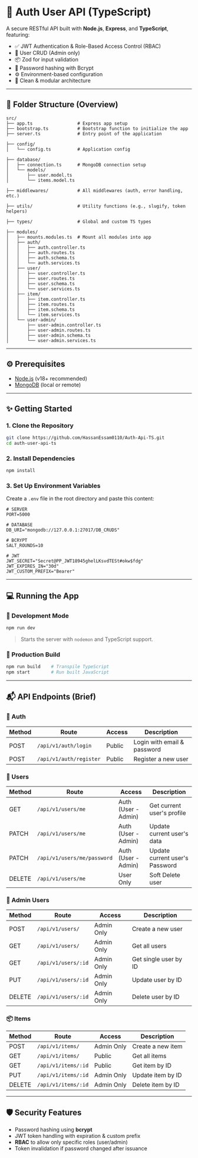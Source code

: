 # 🔐 Auth User API (TypeScript)

A secure RESTful API built with **Node.js**, **Express**, and **TypeScript**, featuring:

- ✅ JWT Authentication & Role-Based Access Control (RBAC)
- 👤 User CRUD (Admin only)
- 📦 Zod for input validation
- 🔐 Password hashing with Bcrypt
- ⚙️ Environment-based configuration
- 🧼 Clean & modular architecture

---

## 📁 Folder Structure (Overview)

```
src/
├── app.ts                 # Express app setup
├── bootstrap.ts           # Bootstrap function to initialize the app
├── server.ts              # Entry point of the application

├── config/
│   └── config.ts          # Application config

├── database/
│   ├── connection.ts      # MongoDB connection setup
│   └── models/
│       ├── user.model.ts
│       └── items.model.ts

├── middlewares/           # All middlewares (auth, error handling, etc.)

├── utils/                 # Utility functions (e.g., slugify, token helpers)

├── types/                 # Global and custom TS types

├── modules/
│   ├── mounts.modules.ts  # Mount all modules into app
│   ├── auth/
│   │   ├── auth.controller.ts
│   │   ├── auth.routes.ts
│   │   ├── auth.schema.ts
│   │   └── auth.services.ts
│   ├── user/
│   │   ├── user.controller.ts
│   │   ├── user.routes.ts
│   │   ├── user.schema.ts
│   │   └── user.services.ts
│   ├── item/
│   │   ├── item.controller.ts
│   │   ├── item.routes.ts
│   │   ├── item.schema.ts
│   │   └── item.services.ts
│   └── user-admin/
│       ├── user-admin.controller.ts
│       ├── user-admin.routes.ts
│       ├── user-admin.schema.ts
│       └── user-admin.services.ts

```

---

## ⚙️ Prerequisites

- [Node.js](https://nodejs.org/en/) (v18+ recommended)
- [MongoDB](https://www.mongodb.com/) (local or remote)

---

## ✨ Getting Started

### 1. Clone the Repository

```bash
git clone https://github.com/HassanEssam0110/Auth-Api-TS.git
cd auth-user-api-ts
```

### 2. Install Dependencies

```bash
npm install
```

### 3. Set Up Environment Variables

Create a `.env` file in the root directory and paste this content:

```env
# SERVER
PORT=5000

# DATABASE
DB_URI="mongodb://127.0.0.1:27017/DB_CRUDS"

# BCRYPT
SALT_ROUNDS=10

# JWT
JWT_SECRET="Secret@PP_JWT18945ghelLKsvdTESt#okw$fdg"
JWT_EXPIRES_IN="30d"
JWT_CUSTOM_PREFIX="Bearer"
```

---

## 💻 Running the App

### 🔧 Development Mode

```bash
npm run dev
```

> Starts the server with `nodemon` and TypeScript support.

### 🚀 Production Build

```bash
npm run build    # Transpile TypeScript
npm start        # Run built JavaScript
```

---

## 📬 API Endpoints (Brief)

### 🔐 Auth

| Method | Route                 | Access | Description                 |
| ------ | --------------------- | ------ | --------------------------- |
| POST   | `/api/v1/auth/login`  | Public | Login with email & password |
| POST   | `/api/v1/auth/register` | Public | Register a new user         |

### 👤 Users

| Method | Route                       | Access              | Description                    |
| ------ | --------------------------- | ------------------- | ------------------------------ |
| GET    | `/api/v1/users/me`          | Auth (User - Admin) | Get current user's profile     |
| PATCH  | `/api/v1/users/me`          | Auth (User - Admin) | Update current user's data     |
| PATCH  | `/api/v1/users/me/password` | Auth (User - Admin) | Update current user's Password |
| DELETE | `/api/v1/users/me`          | User Only           | Soft Delete user               |

### 👮 Admin Users

| Method | Route               | Access     | Description           |
| ------ | ------------------- | ---------- | --------------------- |
| POST   | `/api/v1/users/`    | Admin Only | Create a new user     |
| GET    | `/api/v1/users/`    | Admin Only | Get all users         |
| GET    | `/api/v1/users/:id` | Admin Only | Get single user by ID |
| PUT    | `/api/v1/users/:id` | Admin Only | Update user by ID     |
| DELETE | `/api/v1/users/:id` | Admin Only | Delete user by ID     |

### 📦 Items

| Method | Route               | Access     | Description       |
| ------ | ------------------- | ---------- | ----------------- |
| POST   | `/api/v1/items/`    | Admin Only | Create a new item |
| GET    | `/api/v1/items/`    | Public     | Get all items     |
| GET    | `/api/v1/items/:id` | Public     | Get item by ID    |
| PUT    | `/api/v1/items/:id` | Admin Only | Update item by ID |
| DELETE | `/api/v1/items/:id` | Admin Only | Delete item by ID |

---

## 🛡️ Security Features

- Password hashing using **bcrypt**
- JWT token handling with expiration & custom prefix
- **RBAC** to allow only specific roles (user/admin)
- Token invalidation if password changed after issuance
